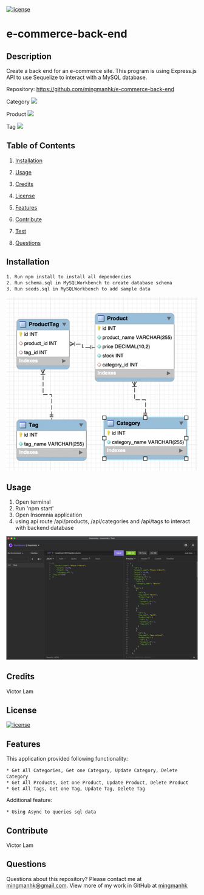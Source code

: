 [![license](https://img.shields.io/badge/license-MIT-blue)](https://shields.io)
# e-commerce-back-end
## Description
Create a back end for an e-commerce site. This program is using Express.js API to use Sequelize to interact with a MySQL database.

Repository: 
    https://github.com/mingmanhk/e-commerce-back-end
     
Category
<img src="./src/Categories-Demo.gif"/>

Product
<img src="./src/Products-Demo.gif"/>

Tag
<img src="./src/Tags-Demo.gif"/>


## Table of Contents
1. [Installation](#installation)

2. [Usage](#usage)

3. [Credits](#credits)

4. [License](#license)

5. [Features](#features)

6. [Contribute](#contribute)

7. [Test](#test)

8. [Questions](#questions)

## Installation
    1. Run npm install to install all dependencies
    2. Run schema.sql in MySQLWorkbench to create database schema
    3. Run seeds.sql in MySQLWorkbench to add sample data
<img src="./src/dbschema.jpg"/>

## Usage
   1. Open terminal
   2. Run 'npm start'
   3. Open Insomnia application
   4. using api route /api/products, /api/categories and /api/tags to interact with backend database
   
   <img src="./src/test.jpg"/>
   
## Credits
Victor Lam

## License
[![license](https://img.shields.io/badge/license-MIT-blue)](https://shields.io)

## Features
This application provided following functionality:

    * Get All Categories, Get one Category, Update Category, Delete Category
    * Get All Products, Get one Product, Update Product, Delete Product
    * Get All Tags, Get one Tag, Update Tag, Delete Tag

Additional feature:

    * Using Async to queries sql data

## Contribute
Victor Lam

## Questions
Questions about this repository? Please contact me at [mingmanhk@gmail.com](mailto:mingmanhk@gmail.com).
View more of my work in GitHub at [mingmanhk](https://github.com/mingmanhk)